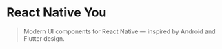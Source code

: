 # React Native You

> Modern UI components for React Native — inspired by Android and Flutter design.

